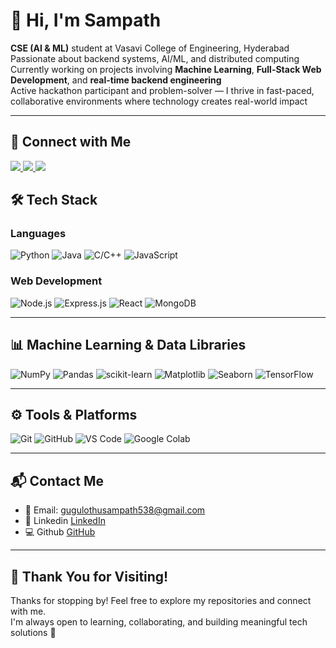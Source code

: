 # 👋 Hi, I'm Sampath

**CSE (AI & ML)** student at Vasavi College of Engineering, Hyderabad  
Passionate about backend systems, AI/ML, and distributed computing  
Currently working on projects involving **Machine Learning**, **Full-Stack Web Development**, and **real-time backend engineering**  
Active hackathon participant and problem-solver — I thrive in fast-paced, collaborative environments where technology creates real-world impact

---

## 🔗 Connect with Me

<p>
  <a href="your-linkedin-url">
    <img src="https://img.shields.io/badge/LinkedIn-blue?logo=linkedin&style=for-the-badge" />
  </a>
  <a href="mailto:your-email@example.com">
    <img src="https://img.shields.io/badge/Gmail-red?logo=gmail&style=for-the-badge" />
  </a>
  <a href="https://github.com/sampath123123">
    <img src="https://img.shields.io/badge/GitHub-black?logo=github&style=for-the-badge" />
  </a>
</p>

## 🛠 Tech Stack

### Languages  
![Python](https://img.shields.io/badge/Python-3776AB?style=for-the-badge&logo=python&logoColor=white)
![Java](https://img.shields.io/badge/Java-007396?style=for-the-badge&logo=java&logoColor=white)
![C/C++](https://img.shields.io/badge/C-00599C?style=for-the-badge&logo=c&logoColor=white)
![JavaScript](https://img.shields.io/badge/JavaScript-F7DF1E?style=for-the-badge&logo=javascript&logoColor=black)

### Web Development  
![Node.js](https://img.shields.io/badge/Node.js-339933?style=for-the-badge&logo=nodedotjs&logoColor=white)
![Express.js](https://img.shields.io/badge/Express.js-000000?style=for-the-badge&logo=express&logoColor=white)
![React](https://img.shields.io/badge/React-20232A?style=for-the-badge&logo=react&logoColor=61DAFB)
![MongoDB](https://img.shields.io/badge/MongoDB-4EA94B?style=for-the-badge&logo=mongodb&logoColor=white)

---

## 📊 Machine Learning & Data Libraries

![NumPy](https://img.shields.io/badge/NumPy-013243?style=for-the-badge&logo=numpy&logoColor=white)
![Pandas](https://img.shields.io/badge/Pandas-150458?style=for-the-badge&logo=pandas&logoColor=white)
![scikit-learn](https://img.shields.io/badge/scikit--learn-F7931E?style=for-the-badge&logo=scikit-learn&logoColor=white)
![Matplotlib](https://img.shields.io/badge/Matplotlib-11557C?style=for-the-badge&logo=matplotlib&logoColor=white)
![Seaborn](https://img.shields.io/badge/Seaborn-3776AB?style=for-the-badge&logo=python&logoColor=white)
![TensorFlow](https://img.shields.io/badge/TensorFlow-FF6F00?style=for-the-badge&logo=tensorflow&logoColor=white)

---

## ⚙️ Tools & Platforms

![Git](https://img.shields.io/badge/Git-F05032?style=for-the-badge&logo=git&logoColor=white)
![GitHub](https://img.shields.io/badge/GitHub-181717?style=for-the-badge&logo=github&logoColor=white)
![VS Code](https://img.shields.io/badge/VS%20Code-007ACC?style=for-the-badge&logo=visual-studio-code&logoColor=white)
![Google Colab](https://img.shields.io/badge/Google%20Colab-F9AB00?style=for-the-badge&logo=googlecolab&logoColor=black)

---

## 📬 Contact Me

- 📧 Email: [gugulothusampath538@gmail.com](mailto:gugulothusampath538@gmail.com)  
- 🔗 Linkedin [LinkedIn](https://www.linkedin.com/in/gugulothu-sampath-829b33299)  
- 💻 Github [GitHub](https://github.com/sampath123123)

---

## 🙏 Thank You for Visiting!

Thanks for stopping by! Feel free to explore my repositories and connect with me.  
I'm always open to learning, collaborating, and building meaningful tech solutions 🚀
